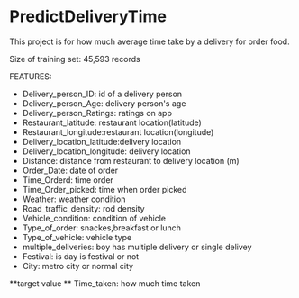 # PredictDeliveryTime
This project is for how much average time take by a delivery for order food.

Size of training set: 45,593 records

FEATURES:
- Delivery_person_ID: id of a delivery person
- Delivery_person_Age: delivery person's age
- Delivery_person_Ratings: ratings on app
- Restaurant_latitude: restaurant location(latitude)
- Restaurant_longitude:restaurant location(longitude)
- Delivery_location_latitude:delivery location
- Delivery_location_longitude: delivery location
- Distance: distance from restaurant to delivery location (m)
- Order_Date: date of order
- Time_Orderd: time order
- Time_Order_picked: time when order picked
- Weather: weather condition
- Road_traffic_density: rod density
- Vehicle_condition: condition of vehicle
- Type_of_order: snackes,breakfast or lunch
- Type_of_vehicle: vehicle type
- multiple_deliveries: boy has multiple delivery or single delivey
- Festival: is day is festival or not
- City: metro city or normal city

**target value **
Time_taken: how much time taken
